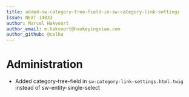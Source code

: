 ```yaml
---
title: added-sw-category-tree-field-in-sw-category-link-settings
issue: NEXT-14833
author: Marcel Hakvoort
author_email: m.hakvoort@haokeyingxiao.com
author_github: @celha
---
```

# Administration
* Added category-tree-field in `sw-category-link-settings.html.twig` instead of sw-entity-single-select
